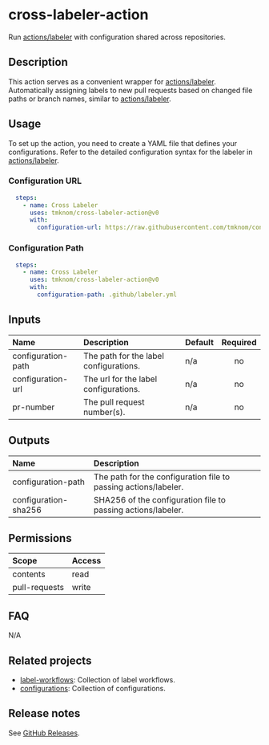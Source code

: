 # cross-labeler-action

Run [actions/labeler][labeler] with configuration shared across repositories.

<!-- actdocs start -->

## Description

This action serves as a convenient wrapper for [actions/labeler][labeler].
Automatically assigning labels to new pull requests based on changed file paths or branch names, similar to [actions/labeler][labeler].

## Usage

To set up the action, you need to create a YAML file that defines your configurations.
Refer to the detailed configuration syntax for the labeler in [actions/labeler][labeler].

### Configuration URL

```yaml
  steps:
    - name: Cross Labeler
      uses: tmknom/cross-labeler-action@v0
      with:
        configuration-url: https://raw.githubusercontent.com/tmknom/configurations/main/labeler/conventional-commits.yml
```

### Configuration Path

```yaml
  steps:
    - name: Cross Labeler
      uses: tmknom/cross-labeler-action@v0
      with:
        configuration-path: .github/labeler.yml
```

## Inputs

| Name | Description | Default | Required |
| :--- | :---------- | :------ | :------: |
| configuration-path | The path for the label configurations. | n/a | no |
| configuration-url | The url for the label configurations. | n/a | no |
| pr-number | The pull request number(s). | n/a | no |

## Outputs

| Name | Description |
| :--- | :---------- |
| configuration-path | The path for the configuration file to passing actions/labeler. |
| configuration-sha256 | SHA256 of the configuration file to passing actions/labeler. |

<!-- actdocs end -->

## Permissions

| Scope         | Access |
| :------------ | :----- |
| contents      | read   |
| pull-requests | write  |

## FAQ

N/A

## Related projects

- [label-workflows](https://github.com/tmknom/label-workflows): Collection of label workflows.
- [configurations](https://github.com/tmknom/configurations): Collection of configurations.

## Release notes

See [GitHub Releases][releases].

[labeler]: https://github.com/actions/labeler
[conventional]: https://www.conventionalcommits.org
[releases]: https://github.com/tmknom/cross-labeler-action/releases
